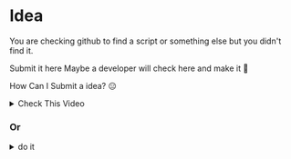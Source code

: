 # Idea

You are checking github to find a script or something else but you didn't find it.

Submit it here Maybe a developer will check here and make it 🌵

How Can I Submit a idea? 😑

<details><summary>Check This Video</summary>
    #
    </details>

### Or

<details><summary>do it</summary>
    <br>
    <p>Open This Create File in Idea Folder from here from <a href="https://github.com/BlackSnowDot/Idea/new/main/Ideas">Here</p></p>
    <p>Fill "name your file..." With your idea name or something like that</p>
    <p>In "edit new file" section Enter your idea :heart:</p>
    <p>in "commit new file" part, enter your name (Optional)</p>
    <p>Finally Click commit new file Button 🔘</p>
    <br>
</details>
